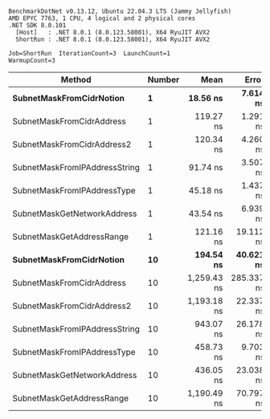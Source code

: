 ```

BenchmarkDotNet v0.13.12, Ubuntu 22.04.3 LTS (Jammy Jellyfish)
AMD EPYC 7763, 1 CPU, 4 logical and 2 physical cores
.NET SDK 8.0.101
  [Host]   : .NET 8.0.1 (8.0.123.58001), X64 RyuJIT AVX2
  ShortRun : .NET 8.0.1 (8.0.123.58001), X64 RyuJIT AVX2

Job=ShortRun  IterationCount=3  LaunchCount=1  
WarmupCount=3  

```
| Method                        | Number | Mean        | Error      | StdDev    | Min         | Max         | Gen0   | Allocated |
|------------------------------ |------- |------------:|-----------:|----------:|------------:|------------:|-------:|----------:|
| **SubnetMaskFromCidrNotion**      | **1**      |    **18.56 ns** |   **7.614 ns** |  **0.417 ns** |    **18.30 ns** |    **19.04 ns** | **0.0007** |      **56 B** |
| SubnetMaskFromCidrAddress     | 1      |   119.27 ns |   1.291 ns |  0.071 ns |   119.19 ns |   119.33 ns | 0.0012 |     112 B |
| SubnetMaskFromCidrAddress2    | 1      |   120.34 ns |   4.260 ns |  0.233 ns |   120.10 ns |   120.57 ns | 0.0012 |     112 B |
| SubnetMaskFromIPAddressString | 1      |    91.74 ns |   3.507 ns |  0.192 ns |    91.60 ns |    91.96 ns | 0.0006 |      56 B |
| SubnetMaskFromIPAddressType   | 1      |    45.18 ns |   1.437 ns |  0.079 ns |    45.12 ns |    45.27 ns | 0.0010 |      88 B |
| SubnetMaskGetNetworkAddress   | 1      |    43.54 ns |   6.939 ns |  0.380 ns |    43.30 ns |    43.98 ns | 0.0007 |      56 B |
| SubnetMaskGetAddressRange     | 1      |   121.16 ns |  19.112 ns |  1.048 ns |   120.09 ns |   122.18 ns | 0.0019 |     168 B |
| **SubnetMaskFromCidrNotion**      | **10**     |   **194.54 ns** |  **40.621 ns** |  **2.227 ns** |   **193.09 ns** |   **197.10 ns** | **0.0067** |     **560 B** |
| SubnetMaskFromCidrAddress     | 10     | 1,259.43 ns | 285.337 ns | 15.640 ns | 1,242.70 ns | 1,273.69 ns | 0.0134 |    1120 B |
| SubnetMaskFromCidrAddress2    | 10     | 1,193.18 ns |  22.337 ns |  1.224 ns | 1,191.91 ns | 1,194.36 ns | 0.0134 |    1120 B |
| SubnetMaskFromIPAddressString | 10     |   943.07 ns |  26.178 ns |  1.435 ns |   941.44 ns |   944.16 ns | 0.0067 |     560 B |
| SubnetMaskFromIPAddressType   | 10     |   458.73 ns |   9.703 ns |  0.532 ns |   458.18 ns |   459.24 ns | 0.0105 |     880 B |
| SubnetMaskGetNetworkAddress   | 10     |   436.05 ns |  23.038 ns |  1.263 ns |   435.23 ns |   437.51 ns | 0.0067 |     560 B |
| SubnetMaskGetAddressRange     | 10     | 1,190.49 ns |  70.797 ns |  3.881 ns | 1,187.91 ns | 1,194.95 ns | 0.0191 |    1680 B |
